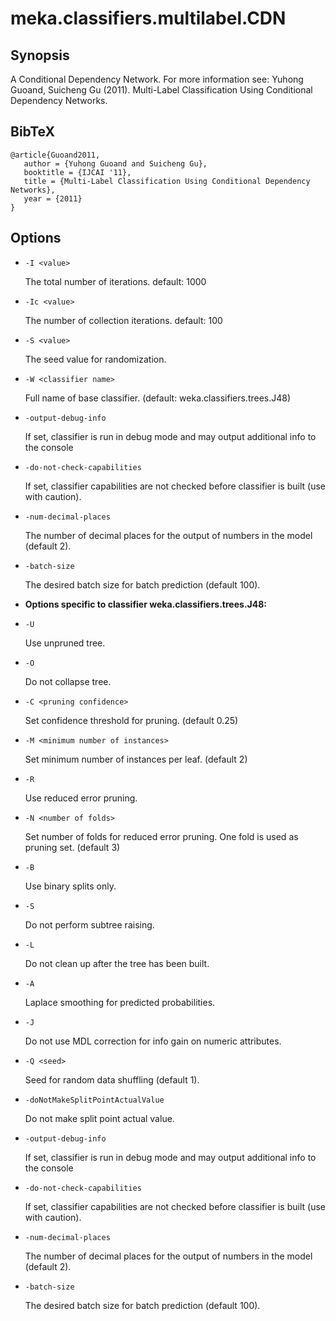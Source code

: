 # meka.classifiers.multilabel.CDN

## Synopsis
A Conditional Dependency Network. For more information see:
Yuhong Guoand, Suicheng Gu (2011). Multi-Label Classification Using Conditional Dependency Networks.

## BibTeX
```
@article{Guoand2011,
   author = {Yuhong Guoand and Suicheng Gu},
   booktitle = {IJCAI '11},
   title = {Multi-Label Classification Using Conditional Dependency Networks},
   year = {2011}
}
```
## Options
* `-I <value>`

  The total number of iterations.
  default: 1000

* `-Ic <value>`

  The number of collection iterations.
  default: 100

* `-S <value>`

  The seed value for randomization.

* `-W <classifier name>`

  Full name of base classifier.
  (default: weka.classifiers.trees.J48)

* `-output-debug-info`

  If set, classifier is run in debug mode and
  may output additional info to the console

* `-do-not-check-capabilities`

  If set, classifier capabilities are not checked before classifier is built
  (use with caution).

* `-num-decimal-places`

  The number of decimal places for the output of numbers in the model (default 2).

* `-batch-size`

  The desired batch size for batch prediction  (default 100).

* **Options specific to classifier weka.classifiers.trees.J48:**

* `-U`

  Use unpruned tree.

* `-O`

  Do not collapse tree.

* `-C <pruning confidence>`

  Set confidence threshold for pruning.
  (default 0.25)

* `-M <minimum number of instances>`

  Set minimum number of instances per leaf.
  (default 2)

* `-R`

  Use reduced error pruning.

* `-N <number of folds>`

  Set number of folds for reduced error
  pruning. One fold is used as pruning set.
  (default 3)

* `-B`

  Use binary splits only.

* `-S`

  Do not perform subtree raising.

* `-L`

  Do not clean up after the tree has been built.

* `-A`

  Laplace smoothing for predicted probabilities.

* `-J`

  Do not use MDL correction for info gain on numeric attributes.

* `-Q <seed>`

  Seed for random data shuffling (default 1).

* `-doNotMakeSplitPointActualValue`

  Do not make split point actual value.

* `-output-debug-info`

  If set, classifier is run in debug mode and
  may output additional info to the console

* `-do-not-check-capabilities`

  If set, classifier capabilities are not checked before classifier is built
  (use with caution).

* `-num-decimal-places`

  The number of decimal places for the output of numbers in the model (default 2).

* `-batch-size`

  The desired batch size for batch prediction  (default 100).
